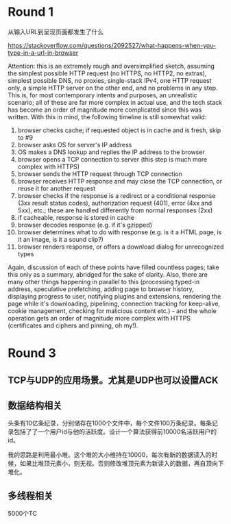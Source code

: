 # Round 1

从输入URL到呈现页面都发生了什么

https://stackoverflow.com/questions/2092527/what-happens-when-you-type-in-a-url-in-browser

Attention: this is an extremely rough and oversimplified sketch, assuming the simplest possible HTTP request (no HTTPS, no HTTP2, no extras), simplest possible DNS, no proxies, single-stack IPv4, one HTTP request only, a simple HTTP server on the other end, and no problems in any step. This is, for most contemporary intents and purposes, an unrealistic scenario; all of these are far more complex in actual use, and the tech stack has become an order of magnitude more complicated since this was written. With this in mind, the following timeline is still somewhat valid:

1. browser checks cache; if requested object is in cache and is fresh, skip to #9
2. browser asks OS for server's IP address
3. OS makes a DNS lookup and replies the IP address to the browser
4. browser opens a TCP connection to server (this step is much more complex with HTTPS)
5. browser sends the HTTP request through TCP connection
6. browser receives HTTP response and may close the TCP connection, or reuse it for another request
7. browser checks if the response is a redirect or a conditional response (3xx result status codes), authorization request (401), error (4xx and 5xx), etc.; these are handled differently from normal responses (2xx)
8. if cacheable, response is stored in cache
9. browser decodes response (e.g. if it's gzipped)
10. browser determines what to do with response (e.g. is it a HTML page, is it an image, is it a sound clip?)
11. browser renders response, or offers a download dialog for unrecognized types
    
Again, discussion of each of these points have filled countless pages; take this only as a summary, abridged for the sake of clarity. Also, there are many other things happening in parallel to this (processing typed-in address, speculative prefetching, adding page to browser history, displaying progress to user, notifying plugins and extensions, rendering the page while it's downloading, pipelining, connection tracking for keep-alive, cookie management, checking for malicious content etc.) - and the whole operation gets an order of magnitude more complex with HTTPS (certificates and ciphers and pinning, oh my!).


# Round 3

## TCP与UDP的应用场景。尤其是UDP也可以设置ACK

## 数据结构相关
头条有10亿条纪录，分别储存在1000个文件中，每个文件100万条纪录。每条记录包括了了一个用户id与他的活跃度。设计一个算法获得前10000名活跃用户的id。

我的思路是利用最小堆。这个堆的大小维持在10000，每次有新的数据读入的时候，如果比堆顶元素小，则无视。否则修改堆顶元素为新读入的数据，再自顶向下堆化。

## 多线程相关
5000个TC
